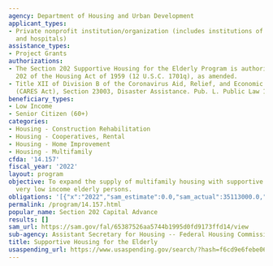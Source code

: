 ```yaml
---
agency: Department of Housing and Urban Development
applicant_types:
- Private nonprofit institution/organization (includes institutions of higher education
  and hospitals)
assistance_types:
- Project Grants
authorizations:
- The Section 202 Supportive Housing for the Elderly Program is authorized by section
  202 of the Housing Act of 1959 (12 U.S.C. 1701q), as amended.
- Title XII of Division B of the Coronavirus Aid, Relief, and Economic Security Act
  (CARES Act), Section 23003, Disaster Assistance. Pub. L. Public Law 116-136.
beneficiary_types:
- Low Income
- Senior Citizen (60+)
categories:
- Housing - Construction Rehabilitation
- Housing - Cooperatives, Rental
- Housing - Home Improvement
- Housing - Multifamily
cfda: '14.157'
fiscal_year: '2022'
layout: program
objective: To expand the supply of multifamily housing with supportive services for
  very low income elderly persons.
obligations: '[{"x":"2022","sam_estimate":0.0,"sam_actual":35113000.0,"usa_spending_actual":713559920.9},{"x":"2023","sam_estimate":110000000.0,"sam_actual":0.0,"usa_spending_actual":493900042.5},{"x":"2024","sam_estimate":110000000.0,"sam_actual":0.0,"usa_spending_actual":0.0}]'
permalink: /program/14.157.html
popular_name: Section 202 Capital Advance
results: []
sam_url: https://sam.gov/fal/65387526aa5744b1995d0fd9173ffd14/view
sub-agency: Assistant Secretary for Housing -- Federal Housing Commissioner
title: Supportive Housing for the Elderly
usaspending_url: https://www.usaspending.gov/search/?hash=f6cd9e6febe0611613ff2eaf08fdae5f
---
```


